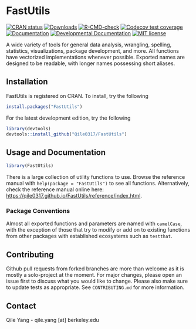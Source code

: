 # FastUtils

<!-- badges: start -->
[![CRAN status](https://www.r-pkg.org/badges/version/FastUtils)](https://CRAN.R-project.org/package=FastUtils)
[![Downloads](https://cranlogs.r-pkg.org/badges/grand-total/FastUtils?color=brightgreen)](https://www.r-pkg.org/pkg/FastUtils)
[![R-CMD-check](https://github.com/Qile0317/FastUtils/actions/workflows/R-CMD-check.yaml/badge.svg)](https://github.com/Qile0317/FastUtils/actions/workflows/R-CMD-check.yaml)
[![Codecov test coverage](https://codecov.io/gh/Qile0317/FastUtils/branch/main/graph/badge.svg)](https://app.codecov.io/gh/Qile0317/FastUtils?branch=main)
[![Documentation](https://img.shields.io/badge/docs-stable-blue.svg)](https://qile0317.github.io/FastUtils/)
[![Developmental Documentation](https://img.shields.io/badge/docs-dev-blue.svg)](https://qile0317.github.io/FastUtils/dev/)
[![MIT license](https://img.shields.io/badge/license-MIT-green.svg)](https://github.com/Qile0317/FastUtils/blob/main/LICENSE.md)
<!-- badges: end -->

A wide variety of tools for general data analysis, wrangling, spelling, statistics, visualizations, package development, and more. All functions have vectorized implementations whenever possible. Exported names are designed to be readable, with longer names possessing short aliases.

## Installation

FastUtils is registered on CRAN. To install, try the following

```R
install.packages("FastUtils")
```

For the latest development edition, try the following

```R
library(devtools)
devtools::install_github("Qile0317/FastUtils")
```

## Usage and Documentation

```R
library(FastUtils)
```

There is a large collection of utility functions to use. Browse the reference manual with ```help(package = "FastUtils")``` to see all functions. Alternatively, check the reference manual online here: <https://qile0317.github.io/FastUtils/reference/index.html>.

### Package Conventions

Almost all exported functions and parameters are named with `camelCase`, with the exception of those that try to modify or add on to existing functions from other packages with established ecosystems such as `testthat`.

## Contributing

Github pull requests from forked branches are more than welcome as it is mostly a solo-project at the moment. For major changes, please open an issue first to discuss what you would like to change. Please also make sure to update tests as appropriate. See `CONTRIBUTING.md` for more information.

## Contact

Qile Yang - qile.yang \[at\] berkeley.edu
